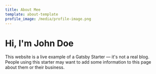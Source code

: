 ```yaml
---
title: About Mee
template: about-template
profile_image: /media/profile-image.png
---
```


# Hi, I'm John Doe

This website is a live example of a Gatsby Starter — it's not a real blog.
People using this starter may want to add some information to this page about them or their business.


